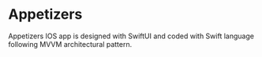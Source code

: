 # Appetizers
Appetizers IOS app is designed with SwiftUI and coded with Swift language following MVVM architectural pattern.
